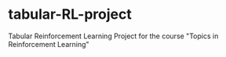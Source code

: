 # tabular-RL-project
Tabular Reinforcement Learning Project for the course "Topics in Reinforcement Learning"
